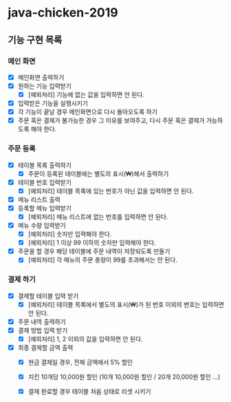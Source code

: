 # java-chicken-2019

## 기능 구현 목록
### 메인 화면
- [x] 메인화면 출력하기
- [x] 원하는 기능 입력받기
    - [x] [예외처리] 기능에 없는 값을 입력하면 안 된다.
- [x] 입력받은 기능을 실행시키기
- [x] 각 기능이 끝날 경우 메인화면으로 다시 돌아오도록 하기
- [x] 주문 혹은 결제가 불가능한 경우 그 이유를 보여주고, 다시 주문 혹은 결제가 가능하도록 해야 한다. 

### 주문 등록
- [x] 테이블 목록 출력하기
    - [x] 주문이 등록된 테이블에는 별도의 표시(₩)해서 출력하기
- [x] 테이블 번호 입력받기
    - [x] [예외처리] 테이블 목록에 있는 번호가 아닌 값을 입력하면 안 된다. 
- [x] 메뉴 리스트 출력
- [x] 등록할 메뉴 입력받기
    - [x] [예외처리] 메뉴 리스트에 없는 번호를 입력하면 안 된다. 
- [x] 메뉴 수량 입력받기
    - [x] [예외처리] 숫자만 입력해야 한다. 
    - [x] [예외처리] 1 이상 99 이하의 숫자만 입력해야 한다.
 - [x] 주문을 할 경우 해당 테이블에 주문 내역이 저장되도록 만들기
    - [x] [예외처리] 각 메뉴의 주문 총량이 99를 초과해서는 안 된다.

### 결제 하기
- [x] 결제할 테이블 입력 받기
    - [x] [예외처리] 테이블 목록에서 별도의 표시(₩)가 된 번호 이외의 번호는 입력하면 안 된다. 
- [x] 주문 내역 출력하기
- [x] 결제 방법 입력 받기
    - [x] [예외처리] 1, 2 이외의 값을 입력하면 안 된다. 
- [x] 최종 결제할 금액 출력
    - [x] 현금 결제일 경우, 전체 금액에서 5% 할인
    - [x] 치킨 10개당 10,000원 할인 (10개 10,000원 할인 / 20개 20,000원 할인 ...)
    - [x] 결제 완료할 경우 테이블 처음 상태로 리셋 시키기
    

